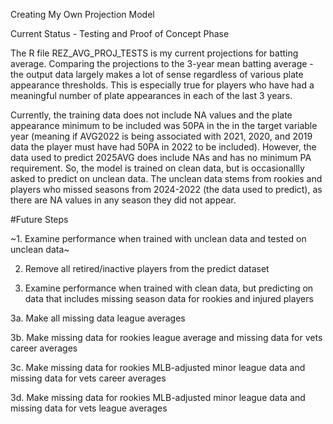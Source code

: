 Creating My Own Projection Model

Current Status - Testing and Proof of Concept Phase

The R file REZ_AVG_PROJ_TESTS is my current projections for batting average. Comparing the projections to the 3-year mean batting average - the output data largely makes a lot of sense regardless of various plate appearance thresholds. This is especially true for players who have had a meaningful number of plate appearances in each of the last 3 years. 

Currently, the training data does not include NA values and the plate appearance minimum to be included was 50PA in the in the target variable year (meaning if AVG2022 is being associated with 2021, 2020, and 2019 data the player must have had 50PA in 2022 to be included). However, the data used to predict 2025AVG does include NAs and has no minimum PA requirement. So, the model is trained on clean data, but is occasionallly asked to predict on unclean data. The unclean data stems from rookies and players who missed seasons from 2024-2022 (the data used to predict), as there are NA values in any season they did not appear. 


#Future Steps

~1. Examine performance when trained with unclean data and tested on unclean data~

2. Remove all retired/inactive players from the predict dataset

4. Examine performance when trained with clean data, but predicting on data that includes missing season data for rookies and injured players

  3a. Make all missing data league averages

  3b. Make missing data for rookies league average and missing data for vets career averages
  
  3c. Make missing data for rookies MLB-adjusted minor league data and missing data for vets career averages
  
  3d. Make missing data for rookies MLB-adjusted minor league data and missing data for vets league averages

